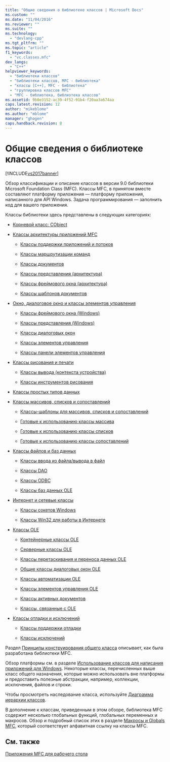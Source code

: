 ```yaml
---
title: "Общие сведения о библиотеке классов | Microsoft Docs"
ms.custom: ""
ms.date: "11/04/2016"
ms.reviewer: ""
ms.suite: ""
ms.technology: 
  - "devlang-cpp"
ms.tgt_pltfrm: ""
ms.topic: "article"
f1_keywords: 
  - "vc.classes.mfc"
dev_langs: 
  - "C++"
helpviewer_keywords: 
  - "библиотеки классов"
  - "библиотеки классов, MFC - библиотека"
  - "классы [C++], MFC - библиотека"
  - "группировка классов MFC"
  - "MFC - библиотека, библиотека классов"
ms.assetid: 9b0e3152-ac39-4f52-91b4-f20aa3a674aa
caps.latest.revision: 12
author: "mikeblome"
ms.author: "mblome"
manager: "ghogen"
caps.handback.revision: 8
---
```

# Общие сведения о библиотеке классов
[!INCLUDE[vs2017banner](../assembler/inline/includes/vs2017banner.md)]

Обзор классификации и описание классов в версии 9.0 библиотеки Microsoft Foundation Class \(MFC\).  Классы MFC, в принятом вместе составляют платформу приложения — платформу приложения, написанного для API Windows.  Задача программирования — заполнить код для вашего приложения.  
  
 Классы библиотеки здесь представлены в следующих категориях:  
  
-   [Корневой класс: CObject](../mfc/root-class-cobject.md)  
  
-   [Классы архитектуры приложений MFC](../mfc/mfc-application-architecture-classes.md)  
  
    -   [Классы поддержки приложений и потоков](../Topic/Application%20and%20Thread%20Support%20Classes.md)  
  
    -   [Классы маршрутизации команд](../mfc/command-routing-classes.md)  
  
    -   [Классы документов](../mfc/document-classes.md)  
  
    -   [Классы представления \(архитектура\)](../mfc/view-classes-architecture.md)  
  
    -   [Классы фреймового окна \(архитектура\)](../mfc/frame-window-classes-architecture.md)  
  
    -   [Классы шаблонов документов](../Topic/Document-Template%20Classes.md)  
  
-   [Окно, диалоговое окно и классы элементов управления](../mfc/window-dialog-and-control-classes.md)  
  
    -   [Классы фреймового окна \(Windows\)](../mfc/frame-window-classes-windows.md)  
  
    -   [Классы представления \(Windows\)](../mfc/view-classes-windows.md)  
  
    -   [Классы диалоговых окон](../mfc/dialog-box-classes.md)  
  
    -   [Классы элементов управления](../mfc/control-classes.md)  
  
    -   [Классы панели элементов управления](../mfc/control-bar-classes.md)  
  
-   [Классы рисования и печати](../mfc/drawing-and-printing-classes.md)  
  
    -   [Классы вывода \(контекста устройства\)](../Topic/Output%20\(Device%20Context\)%20Classes.md)  
  
    -   [Классы инструментов рисования](../mfc/drawing-tool-classes.md)  
  
-   [Классы простых типов данных](../mfc/simple-data-type-classes.md)  
  
-   [Классы массивов, списков и сопоставлений](../mfc/array-list-and-map-classes.md)  
  
    -   [Классы\-шаблоны для массивов, списков и сопоставлений](../mfc/template-classes-for-arrays-lists-and-maps.md)  
  
    -   [Готовые к использованию классы массива](../Topic/Ready-to-Use%20Array%20Classes.md)  
  
    -   [Готовые к использованию классы списков](../Topic/Ready-to-Use%20List%20Classes.md)  
  
    -   [Готовые к использованию классы сопоставлений](../mfc/ready-to-use-map-classes.md)  
  
-   [Классы файлов и баз данных](../mfc/file-and-database-classes.md)  
  
    -   [Классы ввода из файла\/вывода в файл](../Topic/File%20I-O%20Classes.md)  
  
    -   [Классы DAO](../mfc/dao-classes.md)  
  
    -   [Классы ODBC](../Topic/ODBC%20Classes.md)  
  
    -   [Классы баз данных OLE](../mfc/ole-db-classes.md)  
  
-   [Интернет и сетевые классы](../mfc/internet-and-networking-classes.md)  
  
    -   [Классы сокетов Windows](../mfc/windows-sockets-classes.md)  
  
    -   [Классы Win32 для работы в Интернете](../mfc/win32-internet-classes.md)  
  
-   [Классы OLE](../mfc/ole-classes.md)  
  
    -   [Контейнерные классы OLE](../mfc/ole-container-classes.md)  
  
    -   [Серверные классы OLE](../mfc/ole-server-classes.md)  
  
    -   [Классы перетаскивания и переноса данных OLE](../mfc/ole-drag-and-drop-and-data-transfer-classes.md)  
  
    -   [Общие классы диалоговых окон OLE](../mfc/ole-common-dialog-classes.md)  
  
    -   [Классы автоматизации OLE](../Topic/OLE%20Automation%20Classes.md)  
  
    -   [Классы элементов управления OLE](../mfc/ole-control-classes.md)  
  
    -   [Классы активных документов](../mfc/active-document-classes.md)  
  
    -   [Классы, связанные с OLE](../mfc/ole-related-classes.md)  
  
-   [Классы отладки и исключений](../Topic/Debugging%20and%20Exception%20Classes.md)  
  
    -   [Классы поддержки отладки](../mfc/debugging-support-classes.md)  
  
    -   [Классы исключений](../mfc/exception-classes.md)  
  
 Раздел [Принципы конструирования общего класса](../mfc/general-class-design-philosophy.md) описывает, как была разработана библиотеки MFC.  
  
 Обзор платформы см. в разделе [Использование классов для написания приложений для Windows](../Topic/Using%20the%20Classes%20to%20Write%20Applications%20for%20Windows.md).  Некоторые классы, перечисленных выше класс общего назначения, которые можно использовать вне платформы и предоставить полезные абстракции, например, коллекции, исключения, файлов и строки.  
  
 Чтобы просмотреть наследование класса, используйте [Диаграмма иерархии классов](../mfc/hierarchy-chart.md).  
  
 В дополнение к классам, приведенным в этом обзоре, библиотека MFC содержит несколько глобальных функций, глобальных переменных и макросов.  Обзор и подробный список этих в разделе [Макросы и Globals MFC](../mfc/reference/mfc-macros-and-globals.md), который соответствует алфавитная ссылку на классы MFC.  
  
## См. также  
 [Приложения MFC для рабочего стола](../mfc/mfc-desktop-applications.md)